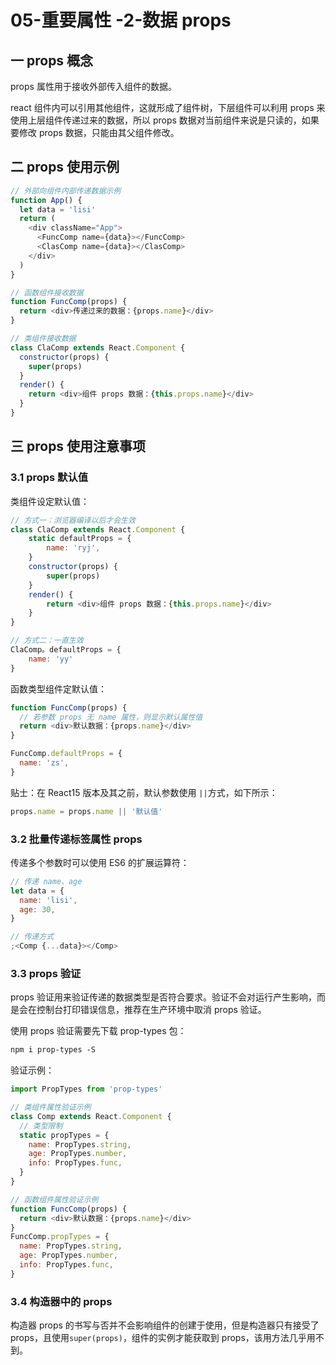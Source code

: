 # 05-重要属性 -2-数据 props

## 一 props 概念

props 属性用于接收外部传入组件的数据。

react 组件内可以引用其他组件，这就形成了组件树，下层组件可以利用 props 来使用上层组件传递过来的数据，所以 props 数据对当前组件来说是只读的，如果要修改 props 数据，只能由其父组件修改。

## 二 props 使用示例

```js
// 外部向组件内部传递数据示例
function App() {
  let data = 'lisi'
  return (
    <div className="App">
      <FuncComp name={data}></FuncComp>
      <ClasComp name={data}></ClasComp>
    </div>
  )
}

// 函数组件接收数据
function FuncComp(props) {
  return <div>传递过来的数据：{props.name}</div>
}

// 类组件接收数据
class ClaComp extends React.Component {
  constructor(props) {
    super(props)
  }
  render() {
    return <div>组件 props 数据：{this.props.name}</div>
  }
}
```

## 三 props 使用注意事项

### 3.1 props 默认值

类组件设定默认值：

```js
// 方式一：浏览器编译以后才会生效
class ClaComp extends React.Component {
    static defaultProps = {
        name: 'ryj',
    }
    constructor(props) {
        super(props)
    }
    render() {
        return <div>组件 props 数据：{this.props.name}</div>
    }
}

// 方式二：一直生效
ClaComp。defaultProps = {
    name: 'yy'
}
```

函数类型组件定默认值：

```js
function FuncComp(props) {
  // 若参数 props 无 name 属性，则显示默认属性值
  return <div>默认数据：{props.name}</div>
}

FuncComp.defaultProps = {
  name: 'zs',
}
```

贴士：在 React15 版本及其之前，默认参数使用 `||`方式，如下所示：

```js
props.name = props.name || '默认值'
```

### 3.2 批量传递标签属性 props

传递多个参数时可以使用 ES6 的扩展运算符：

```js
// 传递 name、age
let data = {
  name: 'lisi',
  age: 30,
}

// 传递方式
;<Comp {...data}></Comp>
```

### 3.3 props 验证

props 验证用来验证传递的数据类型是否符合要求。验证不会对运行产生影响，而是会在控制台打印错误信息，推荐在生产环境中取消 props 验证。

使用 props 验证需要先下载 prop-types 包：

```txt
npm i prop-types -S
```

验证示例：

```js
import PropTypes from 'prop-types'

// 类组件属性验证示例
class Comp extends React.Component {
  // 类型限制
  static propTypes = {
    name: PropTypes.string,
    age: PropTypes.number,
    info: PropTypes.func,
  }
}

// 函数组件属性验证示例
function FuncComp(props) {
  return <div>默认数据：{props.name}</div>
}
FuncComp.propTypes = {
  name: PropTypes.string,
  age: PropTypes.number,
  info: PropTypes.func,
}
```

### 3.4 构造器中的 props

构造器 props 的书写与否并不会影响组件的创建于使用，但是构造器只有接受了 props，且使用`super(props)`，组件的实例才能获取到 props，该用方法几乎用不到。
